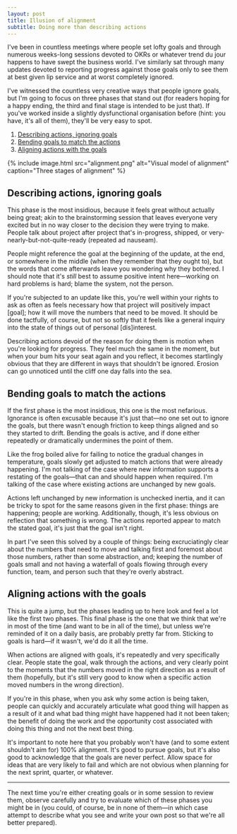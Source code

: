 ```yaml
---
layout: post
title: Illusion of alignment
subtitle: Doing more than describing actions
---
```

I've been in countless meetings where people set lofty goals and through numerous weeks-long sessions devoted to OKRs or whatever trend du jour happens to have swept the business world. I've similarly sat through many updates devoted to reporting progress against those goals only to see them at best given lip service and at worst completely ignored.

I've witnessed the countless very creative ways that people ignore goals, but I'm going to focus on three phases that stand out (for readers hoping for a happy ending, the third and final stage is intended to be just that). If you've worked inside a slightly dysfunctional organisation before (hint: you have, it's all of them), they'll be very easy to spot.

1. [Describing actions, ignoring goals](#describing-actions-ignoring-goals)
2. [Bending goals to match the actions](#bending-goals-to-match-the-actions)
3. [Aligning actions with the goals](#aligning-actions-with-the-goals)

{% 
    include image.html 
    src="alignment.png" 
    alt="Visual model of alignment"
    caption="Three stages of alignment"
%}

## Describing actions, ignoring goals
This phase is the most insidious, because it feels great without actually being great; akin to the brainstorming session that leaves everyone very excited but in no way closer to the decision they were trying to make. People talk about project after project that's in-progress, shipped, or very-nearly-but-not-quite-ready (repeated ad nauseam).

People might reference the goal at the beginning of the update, at the end, or somewhere in the middle (when they remember that they ought to), but the words that come afterwards leave you wondering why they bothered. I should note that it's _still_ best to assume positive intent here—working on hard problems is hard; blame the system, not the person.

If you're subjected to an update like this, you're well within your rights to ask as often as feels necessary how that project will positively impact [goal]; how it will move the numbers that need to be moved. It should be done tactfully, of course, but not so softly that it feels like a general inquiry into the state of things out of personal [dis]interest.

Describing actions devoid of the reason for doing them is motion when you're looking for progress. They feel much the same in the moment, but when your bum hits your seat again and you reflect, it becomes startlingly obvious that they are different in ways that shouldn't be ignored. Erosion can go unnoticed until the cliff one day falls into the sea.

## Bending goals to match the actions
If the first phase is the most insidious, this one is the most nefarious. Ignorance is often excusable because it's just that—no one set out to ignore the goals, but there wasn't enough friction to keep things aligned and so they started to drift. Bending the goals is active, and if done either repeatedly or dramatically undermines the point of them.

Like the frog boiled alive for failing to notice the gradual changes in temperature, goals slowly get adjusted to match actions that were already happening. I'm not talking of the case where new information supports a restating of the goals—that can and should happen when required. I'm talking of the case where existing actions are unchanged by new goals.

Actions left unchanged by new information is unchecked inertia, and it can be tricky to spot for the same reasons given in the first phase: things are happening; people are working. Additionally, though, it's less obvious on reflection that something is wrong. The actions reported appear to match the stated goal, it's just that the goal isn't right.

In part I've seen this solved by a couple of things: being excruciatingly clear about the numbers that need to move and talking first and foremost about those numbers, rather than some abstraction, and; keeping the number of goals small and not having a waterfall of goals flowing through every function, team, and person such that they're overly abstract.

## Aligning actions with the goals
This is quite a jump, but the phases leading up to here look and feel a lot like the first two phases. This final phase is the one that we think that we're in most of the time (and want to be in all of the time), but unless we're reminded of it on a daily basis, are probably pretty far from. Sticking to goals is hard—if it wasn't, we'd do it all the time.

When actions are aligned with goals, it's repeatedly and very specifically clear. People state the goal, walk through the actions, and very clearly point to the moments that the numbers moved in the right direction as a result of them (hopefully, but it's still very good to know when a specific action moved numbers in the wrong direction).

If you're in this phase, when you ask why some action is being taken, people can quickly and accurately articulate what good thing will happen as a result of it and what bad thing might have happened had it not been taken; the benefit of doing the work and the opportunity cost associated with doing this thing and not the next best thing.

It's important to note here that you probably won't have (and to some extent shouldn't aim for) 100% alignment. It's good to pursue goals, but it's also good to acknowledge that the goals are never perfect. Allow space for ideas that are very likely to fail and which are not obvious when planning for the next sprint, quarter, or whatever.

---

The next time you're either creating goals or in some session to review them, observe carefully and try to evaluate which of these phases you might be in (you could, of course, be in none of them—in which case attempt to describe what you see and write your own post so that we're all better prepared).